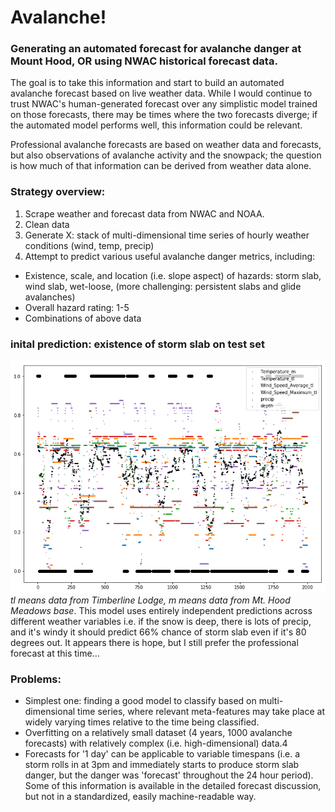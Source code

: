 # Avalanche!
### Generating an automated forecast for avalanche danger at Mount Hood, OR using NWAC historical forecast data.

The goal is to take this information and start to build an automated avalanche forecast based on live weather data. While I would continue to trust NWAC's human-generated forecast over any simplistic model trained on those forecasts, there may be times where the two forecasts diverge; if the automated model performs well, this information could be relevant.

Professional avalanche forecasts are based on weather data and forecasts, but also observations of avalanche activity and the snowpack; the question is how much of that information can be derived from weather data alone.

### Strategy overview:
1. Scrape weather and forecast data from NWAC and NOAA.
2. Clean data
3. Generate X: stack of multi-dimensional time series of hourly weather conditions (wind, temp, precip)
4. Attempt to predict various useful avalanche danger metrics, including:

- Existence, scale, and location (i.e. slope aspect) of hazards: storm slab, wind slab, wet-loose, (more challenging: persistent slabs and glide avalanches)
- Overall hazard rating: 1-5
- Combinations of above data

### inital prediction: existence of storm slab on test set
![first round prediction](https://github.com/notsambeck/avalanche/blob/master/early_prediction.png)
_tl means data from Timberline Lodge, m means data from Mt. Hood Meadows base_.
This model uses entirely independent predictions across different weather variables i.e. if the snow is deep, there is lots of precip, and it's windy it should predict 66% chance of storm slab even if it's 80 degrees out. It appears there is hope, but I still prefer the professional forecast at this time...

### Problems:

- Simplest one: finding a good model to classify based on multi-dimensional time series, where relevant meta-features may take place at widely varying times relative to the time being classified.
- Overfitting on a relatively small dataset (4 years, 1000 avalanche forecasts) with relatively complex (i.e. high-dimensional) data.4
- Forecasts for '1 day' can be applicable to variable timespans (i.e. a storm rolls in at 3pm and immediately starts to produce storm slab danger, but the danger was 'forecast' throughout the 24 hour period). Some of this information is available in the detailed forecast discussion, but not in a standardized, easily machine-readable way.
